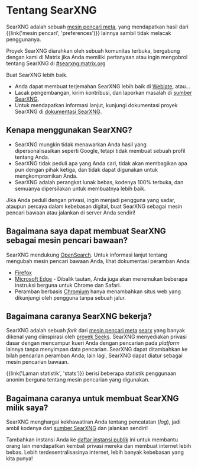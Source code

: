 # Tentang SearXNG

SearXNG adalah sebuah [mesin pencari meta], yang mendapatkan hasil dari
{{link('mesin pencari', 'preferences')}} lainnya sambil tidak melacak
penggunanya.

Proyek SearXNG diarahkan oleh sebuah komunitas terbuka, bergabung dengan kami di
Matrix jika Anda memiliki pertanyaan atau ingin mengobrol tentang SearXNG di
[#searxng:matrix.org]

Buat SearXNG lebih baik.

- Anda dapat membuat terjemahan SearXNG lebih baik di [Weblate], atau...
- Lacak pengembangan, kirim kontribusi, dan laporkan masalah di [sumber
  SearXNG].
- Untuk mendapatkan informasi lanjut, kunjungi dokumentasi proyek SearXNG di
  [dokumentasi SearXNG].

## Kenapa menggunakan SearXNG?

- SearXNG mungkin tidak menawarkan Anda hasil yang dipersonalisasikan seperti
  Google, tetapi tidak membuat sebuah profil tentang Anda.
- SearXNG tidak peduli apa yang Anda cari, tidak akan membagikan apa pun dengan
  pihak ketiga, dan tidak dapat digunakan untuk mengkompromikan Anda.
- SearXNG adalah perangkat lunak bebas, kodenya 100% terbuka, dan semuanya
  dipersilakan untuk membuatnya lebih baik.

Jika Anda peduli dengan privasi, ingin menjadi pengguna yang sadar, ataupun
percaya dalam kebebasan digital, buat SearXNG sebagai mesin pencari bawaan atau
jalankan di server Anda sendiri!

## Bagaimana saya dapat membuat SearXNG sebagai mesin pencari bawaan?

SearXNG mendukung [OpenSearch].  Untuk informasi lanjut tentang mengubah mesin
pencari bawaan Anda, lihat dokumentasi peramban Anda:

- [Firefox]
- [Microsoft Edge] - Dibalik tautan, Anda juga akan menemukan beberapa instruksi
  berguna untuk Chrome dan Safari.
- Peramban berbasis [Chromium] hanya menambahkan situs web yang dikunjungi oleh
  pengguna tanpa sebuah jalur.

## Bagaimana caranya SearXNG bekerja?

SearXNG adalah sebuah *fork* dari [mesin pencari meta] [searx] yang banyak
dikenal yang diinspirasi oleh [proyek Seeks].  SearXNG menyediakan privasi dasar
dengan mencampur kueri Anda dengan pencarian pada *platform* lainnya tanpa
menyimpan data pencarian.  SearXNG dapat ditambahkan ke bilah pencarian peramban
Anda; lain lagi, SearXNG dapat diatur sebagai mesin pencarian bawaan.

{{link('Laman statistik', 'stats')}} berisi beberapa statistik penggunaan anonim
berguna tentang mesin pencarian yang digunakan.

## Bagaimana caranya untuk membuat SearXNG milik saya?

SearXNG menghargai kekhawatiran Anda tentang pencatatan (*log*), jadi ambil
kodenya dari [sumber SearXNG] dan jalankan sendiri!

Tambahkan instansi Anda ke [daftar instansi
publik]({{get_setting('brand.public_instances')}}) ini untuk membantu orang lain
mendapatkan kembali privasi mereka dan membuat internet lebih bebas.  Lebih
terdesentralisasinya internet, lebih banyak kebebasan yang kita punya!


[sumber SearXNG]: {{GIT_URL}}
[#searxng:matrix.org]: https://matrix.to/#/#searxng:matrix.org
[dokumentasi SearXNG]: {{get_setting('brand.docs_url')}}
[searx]: https://github.com/searx/searx
[mesin pencari meta]: https://id.wikipedia.org/wiki/Mesin_pencari_web#Mesin_Pencari_dan_Mesin_Pencari-meta
[Weblate]: https://weblate.bubu1.eu/projects/searxng/
[proyek Seeks]: https://beniz.github.io/seeks/
[OpenSearch]: https://github.com/dewitt/opensearch/blob/master/opensearch-1-1-draft-6.md
[Firefox]: https://support.mozilla.org/id/kb/add-or-remove-search-engine-firefox
[Microsoft Edge]: https://support.microsoft.com/id-id/microsoft-edge/ubah-mesin-pencarian-default-anda-f863c519-5994-a8ed-6859-00fbc123b782
[Chromium]: https://www.chromium.org/tab-to-search
